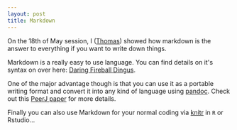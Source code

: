 ```yaml
---
layout: post
title: Markdown
---
```


On the 18th of May session, I ([Thomas](http://tguillerme.github.io/)) showed how markdown is the answer to everything if you want to write down things.

Markdown is a really easy to use language.
You can find details on it's syntax on over here: [Daring Fireball Dingus](http://daringfireball.net/projects/markdown/dingus).

One of the major advantage though is that you can use it as a portable writing format and convert it into any kind of language using [pandoc](http://pandoc.org/).
Check out this [PeerJ paper](https://peerj.com/articles/cs-112/) for more details.

Finally you can also use Markdown for your normal coding via [knitr](https://yihui.name/knitr/) in `R` or Rstudio...